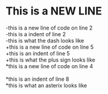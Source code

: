 # This is a  NEW LINE
-this is a new line of code on line 2  
	-this is a indent of line 2  
	-this is what the dash looks like  
+this is a new line of code on line 5<br>
	+this is an indent of line 5  
	+this is what the plus sign looks like    
*this is a new line of code on line 4<br>  
	*this is an indent of line 8    
	*this is what an asterix looks like  